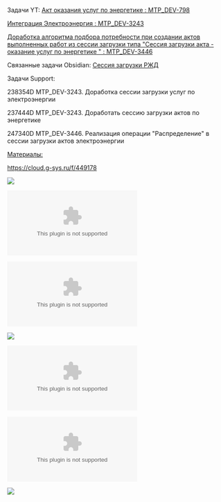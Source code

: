 Задачи YT:
[Акт оказания услуг по энергетике : MTP_DEV-798](https://yt.surgutneftegas.ru:4443/issue/MTP_DEV-798)

[Интеграция Электроэнергия : MTP_DEV-3243](https://yt.surgutneftegas.ru:4443/issue/MTP_DEV-3243)

[Доработка алгоритма подбора потребности при создании актов выполненных работ из сессии загрузки типа "Сессия загрузки акта - оказание услуг по энергетике " : MTP_DEV-3446](https://yt.surgutneftegas.ru:4443/issue/MTP_DEV-3446)

Связанные задачи Obsidian:
[Сессия загрузки РЖД](Сессия%20загрузки%20РЖД.md)

Задачи Support:
<p>238354D MTP_DEV-3243. Доработка сессии загрузки услуг по электроэнергии</p>
<p>237444D MTP_DEV-3243. Доработать сессию загрузки актов по энергетике</p>
<p>247340D MTP_DEV-3446. Реализация операции "Распределение" в сессии загрузки актов электроэнергии</p>

<u>Материалы:</u>

https://cloud.g-sys.ru/f/449178

![](Pasted%20image%2020250804153915.png)

![](Проект%20ТТ%20по%20интеграции%20(ЭЭ)%20v1.docx)

![](Поля%20соответствия%20по%20услугам%20ЭЭ%20SAP-Global.xlsx)

![](Pasted%20image%2020250811162647.png)

![](Проект%20ТТ%20по%20интеграции%20(ЭЭ)%20v2.docx)

![](Поля%20соответствия%20по%20услугам%20ЭЭ%20SAP-Global%20v2.xlsx)

![](Pasted%20image%2020250929090218.png)












